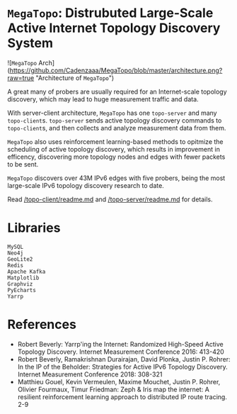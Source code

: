 # `MegaTopo`: Distrubuted Large-Scale Active Internet Topology Discovery System

![`MegaTopo` Arch] (https://github.com/Cadenzaaa/MegaTopo/blob/master/architecture.png?raw=true "Architecture of `MegaTopo`")

A great many of probers are usually required for an Internet-scale topology discovery, which may lead to huge measurement traffic and data.

With server-client architecture, `MegaTopo` has one `topo-server` and many `topo-client`s. `topo-server` sends active topology discovery commands to `topo-client`s, and then collects and analyze measurement data from them.

`MegaTopo` also uses reinforcement learning-based methods to opitmize the scheduling of active topology discovery, which results in improvement in efficency, discovering more topology nodes and edges with fewer packets to be sent.

`MegaTopo` discovers over 43M IPv6 edges with five probers, being the most large-scale IPv6 topology discovery research to date.

Read [/topo-client/readme.md](./topo-client/readme.md) and [/topo-server/readme.md](./topo-server/readme.md) for details.

# Libraries
```
MySQL
Neo4j
GeoLite2
Redis
Apache Kafka
Matplotlib
Graphviz
PyEcharts
Yarrp
```

# References
* Robert Beverly:
Yarrp'ing the Internet: Randomized High-Speed Active Topology Discovery. Internet Measurement Conference 2016: 413-420
* Robert Beverly, Ramakrishnan Durairajan, David Plonka, Justin P. Rohrer:
In the IP of the Beholder: Strategies for Active IPv6 Topology Discovery. Internet Measurement Conference 2018: 308-321
* Matthieu Gouel, Kevin Vermeulen, Maxime Mouchet, Justin P. Rohrer, Olivier Fourmaux, Timur Friedman:
Zeph & Iris map the internet: A resilient reinforcement learning approach to distributed IP route tracing. 2-9